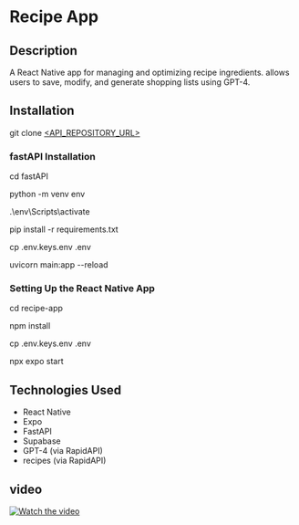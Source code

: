 # Recipe App

## Description
A React Native app for managing and optimizing recipe ingredients.
allows users to save, modify, and generate shopping lists using GPT-4.


## Installation
git clone [<API_REPOSITORY_URL>](https://github.com/saharaharondev/recipes-app.git)
### fastAPI Installation

cd fastAPI

python -m venv env

.\env\Scripts\activate

pip install -r requirements.txt

cp .env.keys.env .env

uvicorn main:app --reload


### Setting Up the React Native App
cd recipe-app

npm install

cp .env.keys.env .env

npx expo start


## Technologies Used

- React Native
- Expo
- FastAPI
- Supabase
- GPT-4 (via RapidAPI)
- recipes (via RapidAPI)

## video
  [![Watch the video](https://img.youtube.com/vi/your-video-id/maxresdefault.jpg)](https://www.youtube.com/watch?v=OTuKZQx2mAE)
